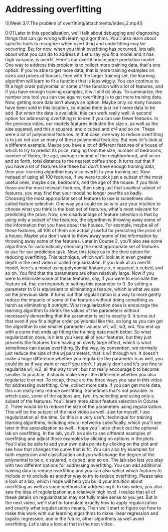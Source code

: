 # Addressing overfitting

![[Week 3/7.The problem of overfitting/attachments/index_2.mp4]]

0:01
Later in this specialization, we'll talk about debugging and diagnosing things that can go wrong with learning algorithms. You'll also learn about specific tools to recognize when overfitting and underfitting may be occurring. But for now, when you think overfitting has occurred, lets talk about what you can do to address it. Let's say you fit a model and it has high variance, is overfit. Here's our overfit house price prediction model. One way to address this problem is to collect more training data, that's one option. If you're able to get more data, that is more training examples on sizes and prices of houses, then with the larger training set, the learning algorithm will learn to fit a function that is less wiggly. You can continue to fit a high order polynomial or some of the function with a lot of features, and if you have enough training examples, it will still do okay. To summarize, the number one tool you can use against overfitting is to get more training data. Now, getting more data isn't always an option. Maybe only so many houses have been sold in this location, so maybe there just isn't more data to be add. But when the data is available, this can work really well. A second option for addressing overfitting is to see if you can use fewer features. In the previous video, our models features included the size x, as well as the size squared, and this x squared, and x cubed and x^4 and so on. These were a lot of polynomial features. In that case, one way to reduce overfitting is to just not use so many of these polynomial features. But now let's look at a different example. Maybe you have a lot of different features of a house of which to try to predict its price, ranging from the size, number of bedrooms, number of floors, the age, average income of the neighborhood, and so on and so forth, total distance to the nearest coffee shop. It turns out that if you have a lot of features like these but don't have enough training data, then your learning algorithm may also overfit to your training set. Now instead of using all 100 features, if we were to pick just a subset of the most useful ones, maybe size, bedrooms, and the age of the house. If you think those are the most relevant features, then using just that smallest subset of features, you may find that your model no longer overfits as badly. Choosing the most appropriate set of features to use is sometimes also called feature selection. One way you could do so is to use your intuition to choose what you think is the best set of features, what's most relevant for predicting the price. Now, one disadvantage of feature selection is that by using only a subset of the features, the algorithm is throwing away some of the information that you have about the houses. For example, maybe all of these features, all 100 of them are actually useful for predicting the price of a house. Maybe you don't want to throw away some of the information by throwing away some of the features. Later in Course 2, you'll also see some algorithms for automatically choosing the most appropriate set of features to use for our prediction task. Now, this takes us to the third option for reducing overfitting. This technique, which we'll look at in even greater depth in the next video is called regularization. If you look at an overfit model, here's a model using polynomial features: x, x squared, x cubed, and so on. You find that the parameters are often relatively large. Now if you were to eliminate some of these features, say, if you were to eliminate the feature x4, that corresponds to setting this parameter to 0. So setting a parameter to 0 is equivalent to eliminating a feature, which is what we saw on the previous slide. It turns out that regularization is a way to more gently reduce the impacts of some of the features without doing something as harsh as eliminating it outright. What regularization does is encourage the learning algorithm to shrink the values of the parameters without necessarily demanding that the parameter is set to exactly 0. It turns out that even if you fit a higher order polynomial like this, so long as you can get the algorithm to use smaller parameter values: w1, w2, w3, w4. You end up with a curve that ends up fitting the training data much better. So what regularization does, is it lets you keep all of your features, but they just prevents the features from having an overly large effect, which is what sometimes can cause overfitting. By the way, by convention, we normally just reduce the size of the wj parameters, that is w1 through wn. It doesn't make a huge difference whether you regularize the parameter b as well, you could do so if you want or not if you don't. I usually don't and it's just fine to regularize w1, w2, all the way to wn, but not really encourage b to become smaller. In practice, it should make very little difference whether you also regularize b or not. To recap, these are the three ways you saw in this video for addressing overfitting. One, collect more data. If you can get more data, this can really help reduce overfitting. Sometimes that's not possible. In which case, some of the options are, two, try selecting and using only a subset of the features. You'll learn more about feature selection in Course 2. Three would be to reduce the size of the parameters using regularization. This will be the subject of the next video as well. Just for myself, I use regularization all the time. So this is a very useful technique for training learning algorithms, including neural networks specifically, which you'll see later in this specialization as well. I hope you'll also check out the optional lab on overfitting. In the lab, you'll be able to see different examples of overfitting and adjust those examples by clicking on options in the plots. You'll also be able to add your own data points by clicking on the plot and see how that changes the curve that is fit. You can also try examples for both regression and classification and you will change the degree of the polynomial to be x, x squared, x cubed, and so on. The lab also lets you play with two different options for addressing overfitting. You can add additional training data to reduce overfitting and you can also select which features to include or to exclude as another way to try to reduce overfitting. Please take a look at a lab, which I hope will help you build your intuition about overfitting as well as some methods for addressing it. In this video, you also saw the idea of regularization at a relatively high level. I realize that all of these details on regularization may not fully make sense to you yet. But in the next video, we'll start to formulate exactly how to apply regularization and exactly what regularization means. Then we'll start to figure out how to make this work with our learning algorithms to make linear regression and logistic regression, and in the future, other algorithms as well avoid overfitting. Let's take a look at that in the next video.
